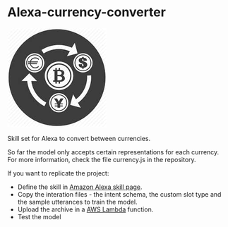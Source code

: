 # Alexa-currency-converter
![logo](/images.jpeg)

Skill set for Alexa to convert between currencies.

So far the model only accepts certain representations for each currency. For more information, check the file currency.js in the repository.

If you want to replicate the project:

* Define the skill in [Amazon Alexa skill page](https://developer.amazon.com/edw/home.html#/).
* Copy the interation files - the intent schema, the custom slot type and the sample utterances to train the model.
* Upload the archive in a [AWS Lambda](https://aws.amazon.com/lambda/details/) function.
* Test the model
